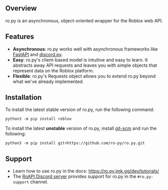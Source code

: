 ## Overview
ro.py is an asynchronous, object-oriented wrapper for the Roblox web API.

## Features
- **Asynchronous**: ro.py works well with asynchronous frameworks like [FastAPI](https://fastapi.tiangolo.com/) and 
[discord.py](https://github.com/Rapptz/discord.py).  
- **Easy**: ro.py's client-based model is intuitive and easy to learn. 
  It abstracts away API requests and leaves you with simple objects that represent data on the Roblox platform.
- **Flexible**: ro.py's Requests object allows you to extend ro.py beyond what we've already implemented.

## Installation
To install the latest stable version of ro.py, run the following command:
```
python3 -m pip install roblox
```

To install the latest **unstable** version of ro.py, install [git-scm](https://git-scm.com/downloads) and run the following:
```
python3 -m pip install git+https://github.com/ro-py/ro.py.git
```

## Support
- Learn how to use ro.py in the docs: https://ro.py.jmk.gg/dev/tutorials/  
- The [RoAPI Discord server](https://discord.gg/a69neqaNZ5) provides support for ro.py in the `#ro.py-support` channel.
